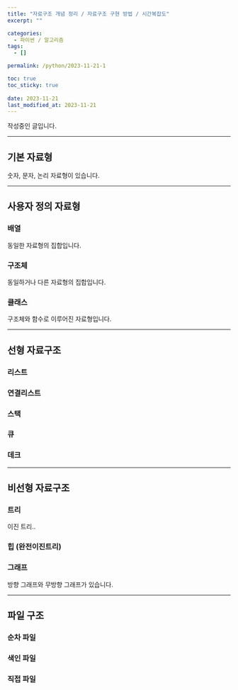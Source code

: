 ```yaml
---
title: "자료구조 개념 정리 / 자료구조 구현 방법 / 시간복잡도"
excerpt: ""

categories:
  - 파이썬 / 알고리즘
tags:
  - []

permalink: /python/2023-11-21-1

toc: true
toc_sticky: true
 
date: 2023-11-21
last_modified_at: 2023-11-21
---
```


작성중인 글입니다.

---

## 기본 자료형
숫자, 문자, 논리 자료형이 있습니다.

---

## 사용자 정의 자료형

### 배열
동일한 자료형의 집합입니다.


### 구조체
동일하거나 다른 자료형의 집합입니다.


### 클래스
구조체와 함수로 이루어진 자료형입니다.

---

## 선형 자료구조


### 리스트


### 연결리스트
 

### 스택


### 큐


### 데크


---

## 비선형 자료구조


### 트리
이진 트리..

### 힙 (완전이진트리)


### 그래프
방향 그래프와 무방향 그래프가 있습니다.

---

## 파일 구조


### 순차 파일


### 색인 파일


### 직접 파일
